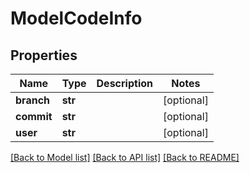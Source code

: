 # ModelCodeInfo

## Properties
Name | Type | Description | Notes
------------ | ------------- | ------------- | -------------
**branch** | **str** |  | [optional] 
**commit** | **str** |  | [optional] 
**user** | **str** |  | [optional] 

[[Back to Model list]](../vela-client/README.md#documentation-for-models) [[Back to API list]](../vela-client/README.md#documentation-for-api-endpoints) [[Back to README]](../vela-client/README.md)

